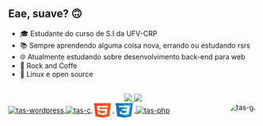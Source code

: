 ## Eae, suave? 🙃

- 🎓 Estudante do curso de S.I da UFV-CRP
- 📚 Sempre aprendendo alguma coisa nova, errando ou estudando rsrs
- 🌐 Atualmente estudando sobre desenvolvimento back-end para web
- 🎸 Rock and Coffe
- 🐧 Linux e open source

<div align="center">
  <a href="https://github.com/tas48"><br>
  <img height="180em" src="https://github-readme-stats.vercel.app/api?username=tas48&show_icons=true&theme=dracula&include_all_commits=true&count_private=true"/>
  <img height="180em" src="https://github-readme-stats.vercel.app/api/top-langs/?username=tas48&layout=compact&langs_count=7&theme=dracula"/>
</div>
  <div style="display: inline_block">
    <!--
  <img align="center" alt="Tas-Js" height="30" width="40" src="https://raw.githubusercontent.com/devicons/devicon/master/icons/javascript/javascript-plain.svg">
  <img align="center" alt="Tas-Ts" height="30" width="40" src="https://raw.githubusercontent.com/devicons/devicon/master/icons/typescript/typescript-plain.svg">
    -->
  <img align="center" alt="tas-wordpress" height="30" width="40" src="https://cdn.jsdelivr.net/gh/devicons/devicon/icons/wordpress/wordpress-plain.svg">
  <img align="center" alt="tas-c" height="30" width="40" src="https://cdn.jsdelivr.net/gh/devicons/devicon/icons/c/c-original.svg">
  <img align="center" alt="tas-HTML" height="30" width="40" src="https://raw.githubusercontent.com/devicons/devicon/master/icons/html5/html5-original.svg">
  <img align="center" alt="tas-CSS" height="30" width="40" src="https://raw.githubusercontent.com/devicons/devicon/master/icons/css3/css3-original.svg">
  <img align="center" alt="tas-php" height="30" width="40" src="https://cdn.jsdelivr.net/gh/devicons/devicon/icons/php/php-plain.svg">
  <img align="right" alt="tas-gif" height="150" style="border-radius:50px;" src="https://media.discordapp.net/attachments/831223303011827776/905127958849650708/gifanimado.gif">
</div>
  
